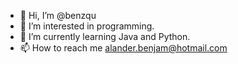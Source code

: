 - 👋 Hi, I’m @benzqu
- 👀 I’m interested in programming.
- 🌱 I’m currently learning Java and Python.
- 📫 How to reach me alander.benjam@hotmail.com

<!---
benzqu/benzqu is a ✨ special ✨ repository because its `README.md` (this file) appears on your GitHub profile.
You can click the Preview link to take a look at your changes.
--->
